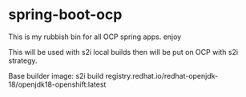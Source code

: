 # spring-boot-ocp

This is my rubbish bin for all OCP spring apps. enjoy


This will be used with s2i local builds then will be put on OCP with s2i strategy.

Base builder image: 
s2i build <gitrepo> <builder image> <name of new image>
registry.redhat.io/redhat-openjdk-18/openjdk18-openshift:latest
